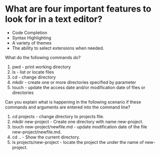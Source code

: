 # What are four important features to look for in a text editor?

- Code Completion
- Syntax Highlighting
- A variety of themes
- The ability to select extensions when needed.

What do the following commands do?

1. pwd - print working directory
2. ls - list or locate files
3. cd - change directory
4. mkdir - create one or more directories specified by parameter
5. touch - update the access date and/or modification date of flies or directories

Can you explain what is happening in the following scenario if these commands and arguments are entered into the command line?

1. cd projects - change directory to projects file.
2. mkdir new-project - Create one directory with name new-project.
3. touch new-project/newfile.md - update modification date of the file new-project/newfile.md.
4. cd .. - Show the current directory.
5. ls projects/new-project - locate the project the under the name of new-project.
